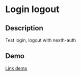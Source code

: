 # Login logout

## Description
Test login, logout with nexth-auth

## Demo 
[Link demo](https://login-logout.hadinhtu97.repl.co/)